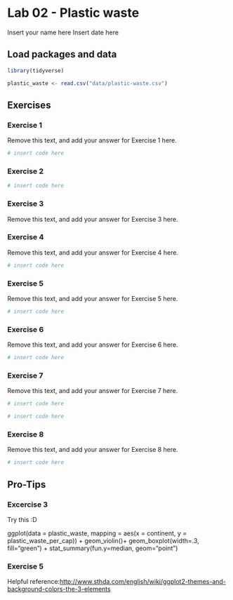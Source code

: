 Lab 02 - Plastic waste
================
Insert your name here
Insert date here

## Load packages and data

``` r
library(tidyverse) 
```

``` r
plastic_waste <- read.csv("data/plastic-waste.csv")
```

## Exercises

### Exercise 1

Remove this text, and add your answer for Exercise 1 here.

``` r
# insert code here
```

### Exercise 2

``` r
# insert code here
```

### Exercise 3

Remove this text, and add your answer for Exercise 3 here.

### Exercise 4

Remove this text, and add your answer for Exercise 4 here.

``` r
# insert code here
```

### Exercise 5

Remove this text, and add your answer for Exercise 5 here.

``` r
# insert code here
```

### Exercise 6

Remove this text, and add your answer for Exercise 6 here.

``` r
# insert code here
```

### Exercise 7

Remove this text, and add your answer for Exercise 7 here.

``` r
# insert code here
```

``` r
# insert code here
```

### Exercise 8

Remove this text, and add your answer for Exercise 8 here.

``` r
# insert code here
```

## Pro-Tips

### Excercise 3

Try this :D

ggplot(data = plastic_waste, mapping = aes(x = continent, y =
plastic_waste_per_cap)) + geom_violin()+ geom_boxplot(width=.3,
fill=“green”) + stat_summary(fun.y=median, geom=“point”)

### Exercise 5

Helpful
reference:<http://www.sthda.com/english/wiki/ggplot2-themes-and-background-colors-the-3-elements>
